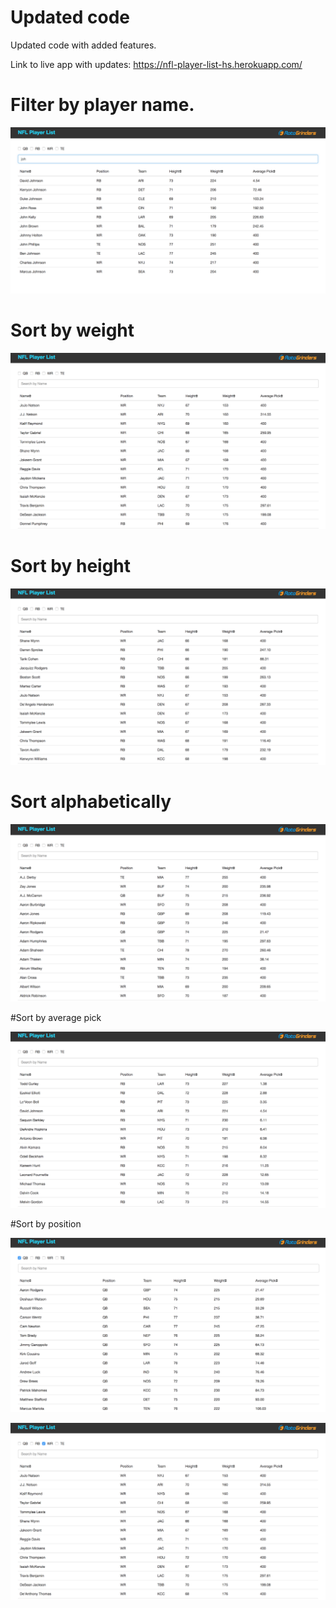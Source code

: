 # Updated code

Updated code with added features.

Link to live app with updates: https://nfl-player-list-hs.herokuapp.com/



# Filter by player name.

![Screenshot](./screenshots/byname.png)


# Sort by weight

![Screenshot](./screenshots/weight.png)


# Sort by height

![Screenshot](./screenshots/height.png)

# Sort alphabetically

![Screenshot](./screenshots/alphabetically.png)

#Sort by average pick

![Screenshot](./screenshots/averagepick.png)

#Sort by position

![Screenshot](./screenshots/byqb.png)


![Screenshot](./screenshots/bywr.png)
